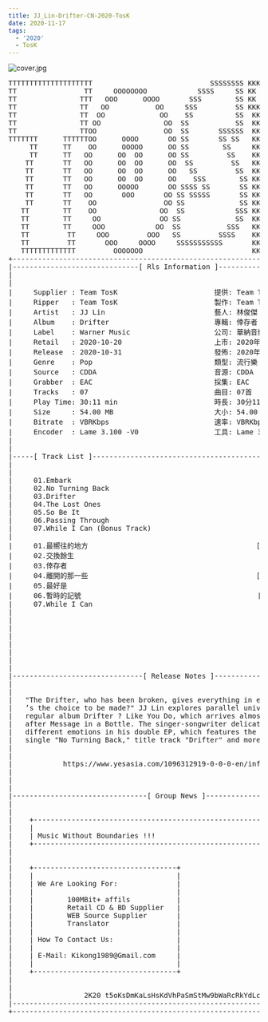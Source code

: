 ```yaml
---
title: JJ_Lin-Drifter-CN-2020-TosK
date: 2020-11-17
tags: 
  - '2020'
  - TosK
---
```


![cover.jpg](https://goindex.65style.workers.dev/1:/JJ_Lin-Drifter-CN-2020-TosK/00-jj_lin-drifter-cn-2020-proof-tosk.jpg)

<retrotxt v-slot>
<pre class="has-text-plain text-1x font-ibm_vga_8x16">TTTTTTTTTTTTTTTTTTTT                            SSSSSSSS KKKKKKKK  KKKKKKKKKKKKKK
TT                TT     OOOOOOOO            SSSS     SS KK   KKK  KKKK        KK
TT               TTT   OOO      OOOO       SSS        SS KK    KKK  KKK        KK
TT               TT   OO           OO     SSS         SS KKK      KKKK        KK
TT               TT  OO             OO    SS          SS  KK       KK        KK
TT               TT OO               OO  SS           SS  KK                KK
TT               TTOO                OO  SS       SSSSSS  KK                KK
TTTTTTT      TTTTTTOO      OOOO       OO SS       SS SS   KK               KK
     TT      TT    OO      OOOOO      OO SS        SS     KK              KK
     TT      TT   OO      OO  OO      OO SS         SS    KK              KK
    TT       TT   OO      OO  OO      OO  SS         SS   KK               KK
    TT       TT   OO      OO  OO      OO   SS         SS  KK                KK
    TT       TT   OO      OO  OO      OO    SSS        SS KK                 KK
    TT       TT   OO      OOOOO       OO SSSS SS       SS KK                  KK
    TT       TT   OO       OOO       OO SS SSSSS       SS KK                   KK
    TT       TT    OO                OO SS             SS KK       KK           KK
   TT        TT    OO               OO  SS            SSS KK      KKKK         KK
   TT        TT     OO              OO SS             SS  KK      KK KK       KK
   TT        TT     OOO            OO  SS           SSS   KK      KK  KK    KKK
   TT         TT     OOO         OOO   SS         SSSS    KK       KK  KK  KKK
   TT         TT       OOO     OOOO     SSSSSSSSSSS       KK KKKKKKKK  KK KKK
   TTTTTTTTTTTTT         OOOOOOO                          KKKK          KKKK
+------------------------------------------------------------------------------+
|------------------------------[ Rls Information ]-----------------------------|
|                                                                              |
|                                                                              |
|     Supplier : Team TosK                       提供: Team TosK               |
|     Ripper   : Team TosK                       製作: Team TosK               |
|     Artist   : JJ Lin                          藝人: 林俊傑                  |
|     Album    : Drifter                         專輯: 倖存者                  |
|     Label    : Warner Music                    公司: 華納音樂                |
|     Retail   : 2020-10-20                      上市: 2020年10月20日          |
|     Release  : 2020-10-31                      發佈: 2020年10月31日          |
|     Genre    : Pop                             類型: 流行樂                  |
|     Source   : CDDA                            音源: CDDA                    |
|     Grabber  : EAC                             採集: EAC                     |
|     Tracks   : 07                              曲目: 07首                    |
|     Play Time: 30:11 min                       時長: 30分11秒                |
|     Size     : 54.00 MB                        大小: 54.00 MB                |
|     Bitrate  : VBRKbps                         速率: VBRKbps                 |
|     Encoder  : Lame 3.100 -V0                  工具: Lame 3.100 -V0          |
|                                                                              |
|                                                                              |
|-----[ Track List ]-----------------------------------------------------------|
|                                                                              |
|                                                                              |
|     01.Embark                                              [03:55]           |
|     02.No Turning Back                                     [04:38]           |
|     03.Drifter                                             [04:44]           |
|     04.The Lost Ones                                       [04:39]           |
|     05.So Be It                                            [04:35]           |
|     06.Passing Through                                     [04:13]           |
|     07.While I Can (Bonus Track)                           [03:27]           |
|                                                            -------           |
|     01.最嚮往的地方                                        [03:55]           |
|     02.交換餘生                                            [04:38]           |
|     03.倖存者                                              [04:44]           |
|     04.離開的那一些                                        [04:39]           |
|     05.最好是                                              [04:35]           |
|     06.暫時的記號                                          [04:13]           |
|     07.While I Can                                         [03:27]           |
|                                                            -------           |
|                                                             30:11 min        |
|                                                             54.00 MB         |
|                                                                              |
|                                                                              |
|                                                                              |
|                                                                              |
|                                                                              |
|-------------------------------[ Release Notes ]------------------------------|
|                                                                              |
|                                                                              |
|   "The Drifter, who has been broken, gives everything in exchange. But what  |
|   ’s the choice to be made?" JJ Lin explores parallel universes in his 14th |
|   regular album Drifter ? Like You Do, which arrives almost three years      |
|   after Message in a Bottle. The singer-songwriter delicately expresses      |
|   different emotions in his double EP, which features the pre-release        |
|   single "No Turning Back," title track "Drifter" and more.                  |
|                                                                              |
|                                                                              |
|            https://www.yesasia.com/1096312919-0-0-0-en/info.html             |
|                                                                              |
|                                                                              |
|                                                                              |
|--------------------------------[ Group News ]--------------------------------|
|                                                                              |
|                                                                              |
|    +--------------------------------------------------------------------+    |
|    |                                                                    |    |
|    | Music Without Boundaries !!!                                       |    |
|    +--------------------------------------------------------------------+    |
|                                                                              |
|                                                                              |
|    +----------------------------------+                                      |
|    |                                  |                                      |
|    | We Are Looking For:              |                                      |
|    |                                  |                                      |
|    |        100MBit+ affils           |                                      |
|    |        Retail CD &amp; BD Supplier   |                                      |
|    |        WEB Source Supplier       |                                      |
|    |        Translator                |                                      |
|    |                                  |                                      |
|    | How To Contact Us:               |                                      |
|    |                                  |                                      |
|    | E-Mail: Kikong1989@Gmail.com     |                                      |
|    |                                  |                    RlS No. 1872      |
|    +----------------------------------+                                      |
|                                                                              |
|                                                                              |
|                 2K20 t5oKsDmKaLsHsKdVhPaSmStMw9bWaRcRkYdLcC                  |
|------------------------------------------------------------------------------|
+------------------------------------------------------------------------------+
<span class="dos-cursor">_</span></pre>
</retrotxt>

<a-player 
    :options="{
        audio: [
          {
            name: '最嚮往的地方',
            artist: '林俊傑',
            url: 'https://goindex.65style.workers.dev/1:/JJ_Lin-Drifter-CN-2020-TosK/01-jj_lin-embark-tosk.mp3',
            cover: 'https://goindex.65style.workers.dev/1:/JJ_Lin-Drifter-CN-2020-TosK/00-jj_lin-drifter-cn-2020-proof-tosk.jpg',
            theme: '#ebd0c2'
          },
        ]
    }"
/>

<download url="https://mirrorace.org/m/103ur"/>

